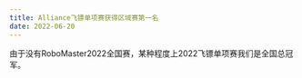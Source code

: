 ```yaml
---
title: Alliance飞镖单项赛获得区域赛第一名
date: 2022-06-20
---
```


由于没有RoboMaster2022全国赛，某种程度上2022飞镖单项赛我们是全国总冠军。

<!--more-->


